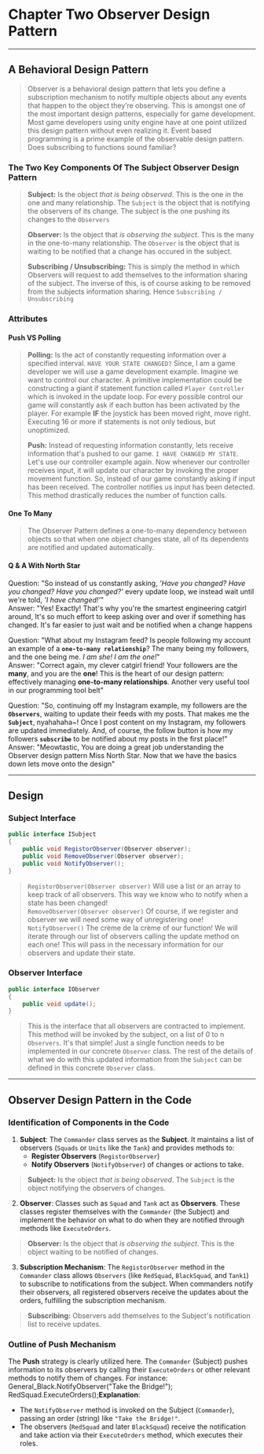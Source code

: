 # Chapter Two Observer Design Pattern

---

## A Behavioral Design Pattern

> Observer is a behavioral design pattern that lets you define a subscription mechanism to notify multiple objects about any events that happen to the object they’re observing.
> This is amongst one of the most important design patterns, especially for game development. Most game developers using unity engine have at one point utilized this design pattern
> without even realizing it. Event based programming is a prime example of the observable design pattern. Does subscribing to functions sound familiar?

### The Two Key Components Of The Subject Observer Design Pattern

> **Subject:** Is the object *that is being observed*. This is the one in the one and many relationship. The `Subject` is the object that is notifying the observers of its change. The subject
> is the one pushing its changes to the `Observers`
> <br>
> 
> **Observer:**
> Is the object that *is observing the subject*. This is the many in the one-to-many relationship. The `Observer` is the object that is waiting to be notified that a change has occured in the
> subject. 
> <br>
> 
> **Subscribing / Unsubscribing:**
> This is simply the method in which Observers will request to add themselves to the information sharing of the subject. The inverse of this, is of course asking to be removed from the subjects
> information sharing. Hence `Subscribing / Unsubscribing`

### Attributes 

#### Push VS Polling

> **Polling:** Is the act of constantly requesting information over a specified interval. `HAVE YOUR STATE CHANGED?` Since, I am a game developer we will use a game development example. Imagine we want to
> control our character. A primitive implementation could be constructing a giant if statement function called `Player Controller` which is invoked in the update loop. For every possible
> control our game will constantly ask if each button has been activated by the player. For example **IF** the joystick has been moved right, move right. Executing 16 or more if statements
> is not only tedious, but unoptimized.
> <br> 
> 
> **Push:** Instead of requesting information constantly, lets receive information that's pushed to our game. `I HAVE CHANGED MY STATE`. Let's use our controller example again. Now whenever our controller
> receives input, it will update our character by invoking the proper movement function. So, instead of our game constantly asking if input has been received. The controller notifies us input has
> been detected. This method drastically reduces the number of function calls. 

#### One To Many
> The Observer Pattern defines a one-to-many dependency between objects so that when one object changes state, all of its dependents are notified and updated automatically.
#### Q & A With North Star

Question: "So instead of us constantly asking, _'Have you changed? Have you changed? Have you changed?'_ every update loop, we instead wait until we're told, _'I have changed!'_" <br>
Answer: "Yes! Exactly! That's why you're the smartest engineering catgirl around, It's so much effort to keep asking over and over if something has changed. It's far easier to just wait and be notified when a change happens

Question: "What about my Instagram feed? Is people following my account an example of a **`one-to-many relationship`**? The many being my followers, and the one being me. _I am she! I am the one!_" <br>
Answer: "Correct again, my clever catgirl friend! Your followers are the **many**, and you are the **one**! This is the heart of our design pattern: effectively managing **one-to-many relationships**. Another
very useful tool in our programming tool belt"

Question: "So, continuing off my Instagram example, my followers are the **`Observers`**, waiting to update their feeds with my posts. That makes me the **`Subject`**, nyahahaha~! Once I post content on my Instagram, my 
followers are updated immediately. And, of course, the follow button is how my followers **`subscribe`** to be notified about my posts in the first place!"<br>
Answer: "Meowtastic, You are doing a great job understanding the Observer design pattern Miss North Star. Now that we have the basics down lets move onto the design"

---
## Design

### Subject Interface

```csharp
public interface ISubject 
{
    public void RegistorObserver(Observer observer);
    public void RemoveObserver(Observer observer);
    public void NotifyObserver();
}   
```
> `RegistorObserver(Observer observer)` Will use a list or an array to keep track of all observers. This way we know who to notify when a state has been changed! <br>
> `RemoveObserver(Observer observer)` Of course, if we register and observer we will need some way of unregistering one! <br>
>  `NotifyObserver()` The crème de la crème of our function! We will iterate through our list of observers calling the update method on each one! This will pass in the necessary information for our observers and update their state.

### Observer Interface

```csharp
public interface IObserver
{
    public void update();    
}
```
> This is the interface that all observers are contracted to implement. This method will be invoked by the subject, on a list of 0 to n `Observers`. It's that simple! Just a single function needs to be implemented in our concrete 
> `Observer` class. The rest of the details of what we do with this updated information from the `Subject` can be defined in this concrete `Observer` class.

---
## Observer Design Pattern in the Code
### Identification of Components in the Code
1. **Subject**:
   The `Commander` class serves as the **Subject**. It maintains a list of observers (`Squads` or `Units` like the `Tank`) and provides methods to:
    - **Register Observers** (`RegistorObserver`)
    - **Notify Observers** (`NotifyObserver`) of changes or actions to take.

> **Subject:** Is the object _that is being observed_. The `Subject` is the object notifying the observers of changes.
>

2. **Observer**:
   Classes such as `Squad` and `Tank` act as **Observers**. These classes register themselves with the `Commander` (the Subject) and implement the behavior on what to do when they are notified through methods like `ExecuteOrders`.

> **Observer:** Is the object that _is observing the subject_. This is the object waiting to be notified of changes.
>

3. **Subscription Mechanism**:
   The `RegistorObserver` method in the `Commander` class allows `Observers` (like `RedSquad`, `BlackSquad`, and `Tank1`) to subscribe to notifications from the subject. When commanders notify their observers, all registered observers receive the updates about the orders, fulfilling the subscription mechanism.

> **Subscribing:** Observers add themselves to the Subject's notification list to receive updates.


### Outline of Push Mechanism
The **Push** strategy is clearly utilized here. The `Commander` (Subject) pushes information to its observers by calling their `ExecuteOrders` or other relevant methods to notify them of changes.
For instance:
General_Black.NotifyObserver("Take the Bridge!");
RedSquad.ExecuteOrders();**Explanation**:
- The `NotifyObserver` method is invoked on the Subject (`Commander`), passing an order (string) like `"Take the Bridge!"`.
- The observers (`RedSquad` and later `BlackSquad`) receive the notification and take action via their `ExecuteOrders` method, which executes their roles.
